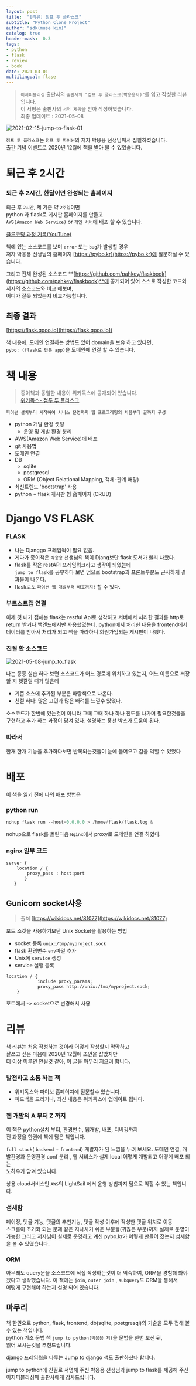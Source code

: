 ```yaml
---
layout: post
title:  "[리뷰] 점프 투 플라스크"
subtitle: "Python Clone Project"
author: "sdk(muse kim)"
catalog: true
header-mask:  0.3
tags:
- python
- flask
- review
- book
date: 2021-03-01
multilingual: flase
---
```



> `이지퍼블리싱` 출판사의 `출판사의 "점프 투 플라스크(박응용저)"`를 읽고 작성한 리뷰입니다.  
>  이 서평은 출판사의 `서적 제공`을 받아 작성하였습니다.  
>  최종 업데이트 : 2021-05-08

![2021-02-15-jump-to-flask-01](https://user-images.githubusercontent.com/16316626/138917025-ee2bdf8a-1eb9-4daf-8035-ece5c64d2e08.jpeg)

`점프 투 플라스크`는 `점프 투 파이썬`의 저자 박응용 선생님께서 집필하셨습니다.  
출간 기념 이벤트로 2020년 12월에 책을 받아 볼 수 있었습니다.

# 퇴근 후 2시간

### 퇴근 후 2시간, 한달이면 완성되는 홈페이지

퇴근 후 `2시간`, 제 기준 약 `2주일`이면  
python 과 flask로 게시판 홈페이지를 만들고  
`AWS(Amazon Web Service)` or `개인 서버`에 배포 할 수 있습니다.

[클론코딩 과정 기록(YouTube)](https://youtube.com/playlist?list=PLCNAgYWlpMrlUmA19fye3veXjXbmBnPLT)

책에 있는 소스코드를 보며 `error` 또는 `bug`가 발생할 경우  
저자 박응용 선생님의 홈페이지 [https://pybo.kr](https://pybo.kr)에 질문하실 수 있습니다.

그리고
전체 완성된 소스코드 **[https://github.com/pahkey/flaskbook](https://github.com/pahkey/flaskbook)**에
공개되어 있어 스스로 작성한 코드와 저자의 소스코드와 비교 해보며,  
어디가 잘못 되었는지 비교가능합니다.

## 최종 결과

[https://flask.qooo.io](https://flask.qooo.io])

책 내용에, 도메인 연결하는 방법도 있어 domain을 보유 하고 있다면,  
`pybo: (flask로 만든 app)`을 도메인에 연결 할 수 있습니다.

# 책 내용

> 종이책과 동일한 내용이 위키독스에 공개되어 있습니다.  
> [위키독스- 점푸 투 플라스크](https://wikidocs.net/book/4542)

`파이썬 설치부터 시작하여 서비스 운영까지 웹 프로그래밍의 처음부터 끝까지 구성`

- python 개발 환경 셋팅
    - 운영 및 개발 환경 분리
- AWS(Amazon Web Service)에 배포
- git 사용법
- 도메인 연결
- DB
    - sqlite
    - postgresql
    - ORM (Object Relational Mapping, 객체-관계 매핑)
- 최신트렌드 'bootstrap' 사용
- python + flask 게시판 형 홈페이지 (CRUD)

# Django VS FLASK

### FLASK

- 나는 Djanggo 프레임웍이 필요 없음.
- 게다가 종이책은 `박응용` 선생님의 책이 Djang보단 flask 도서가 빨리 나왔다.
- flask를 작은 restAPI 프레임워크라고 생각이 되었는데  
  `jump to flask`를 공부하다 보면 덤으로 bootstrap과 프론트부분도 근사하게 결과물이 나온다.
- flask로도 `파이썬 웹 개발부터 배포까지!` 할 수 있다.

### 부트스트랩 연결

이제 것 내가 접해본 flask는 restful Api로 생각하고
서버에서 처리한 결과를 http로 return 받거나 백엔드에서만 사용했었는데.
python에서 처리한 내용을 frontend에서 데이터를 받아서 처리가 되고
책을 따라하니 회원가입되는 게시판이 나왔다.

### 친절 한 소스코드

![2021-05-08-jump_to_flask](https://user-images.githubusercontent.com/16316626/138917044-810fdd4e-31ba-4dde-a890-4ed36308877a.jpeg)

나는 종종 실습 하다 보면 소스코드가 어느 경로에 위치하고 있는지,
어느 이름으로 저장할 지 헷갈릴 때가 많은데

- 기존 소스에 추가된 부분은 파랑색으로 나온다.
- 친절 하다: 많은 고민과 많은 배려를 느낄수 있었다.

소스코드가 한번에 있는것이 아니라 그때 그때 하나 하나 진도를 나가며
필요한것들을 구현하고 추가 하는 과정이 담겨 있다.
설명하는 풍선 박스가 도움이 된다.

### 따라서

한개 한개 기능을 추가하다보면
반복되는것들이 눈에 들어오고 감을 익힐 수 있었다

# 배포

이 책을 읽기 전에 나의 배포 방법은

### python run

```python
nohup flask run --host=0.0.0.0 > /home/flask/flask.log &
```

nohup으로 flask를 돌린다음 `Nginx`에서 proxy로 도메인을 연결 하였다.

### nginx 일부 코드

```nginx
server {
    location / {
        proxy_pass : host:port
       }
   }
```

## Gunicorn socket사용

> 출처 [https://wikidocs.net/81077](https://wikidocs.net/81077)

포트 소켓을 사용하기보단 Unix Socket을 활용하는 방법

- socket 등록
  `unix:/tmp/myproject.sock`
- flask 환경변수 `env`파일 추가
- Unix에 `service` 생성
- service 실행 등록

```nginx
location / {
            include proxy_params;
            proxy_pass http://unix:/tmp/myproject.sock;
    }
```

포트에서 -> socket으로 변경해서 사용

# 리뷰

책 리뷰는 처음 작성하는 것이라 어떻게 작성할지 막막하고  
잘쓰고 싶은 마음에 2020년 12월에 초안을 잡았지만  
더 이상 미루면 안될것 같아, 이 글을 마무리 지으려 합니다.

### 발전하고 소통 하는 책

- 위키독스와 파이보 홈페이지에 질문할수 있습니다.
- 피드백을 드리거나, 최신 내용은 위키독스에 업데이트 됩니다.

### 웹 개발의 A 부터 Z 까지

이 책은 python설치 부터, 환경변수, 웹개발, 배포, 디버깅까지  
전 과정을 한권에 책에 담은 책입니다.

`full stack`( `backend` + `frontend`) 개발자가 된 느낌을 누려 보세요.
도메인 연결, 개발환경과 운영환경 conf 분리 , 웹 서비스가 실제 local 어떻게 개발되고 어떻게 배포 되는  
노하우가 담겨 있습니다.

상용 cloud서비스인 `AWS`의 LightSail 에서 운영 방법까지 덤으로 익힐 수 있는 책입니다.

### 섬세함

페이징, 댓글 기능, 댓글의 추천기능, 댓글 작성 이후에 작성한 댓글 위치로 이동  
스크롤이 초기화 되는 문제 같은 지나치기 쉬운 부분들(귀찮은 부분)까지
실제로 운영이 가능한 그리고 저자님이 실제로 운영하고 계신 pybo.kr가 어떻게 만들어 졌는지
섬세함을 볼 수 있었습니다.

### ORM

아무래도 query문을 소스코드에 직접 작성하는것이 더 익숙하여,
ORM을 경험해 봐야겠다고 생각했습니다.
이 책에는 `join`, `outer join` , `subquery`도 ORM을 통해서  
어떻게 구현해야 하는지 설명 되어 있습니다.

## 마무리

책 한권으로 python, flask, frontend, db(sqlite, postgresql)의 기술을 모두 접해 볼수 있는 책입니다.  
python 기초 문법 책 `jump to python(박응용 저)`을 문법을 한번 보신 뒤,  
읽어 보시는것을 추천드립니다.

django 프레임웤을 다루는 Jump to django 책도 출판하셨다 합니다.

jump to python에 친필로 서명해 주신 박응용 선생님과
jump to flask를 제공해 주신 이지퍼블리싱께 출판사에게 감사드립니다.